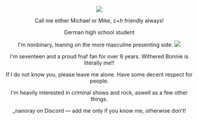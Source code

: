 
<p align="center"> <img height="" width="" src="https://64.media.tumblr.com/0d38c46aab057be3f5443762b4296241/8f3b966c768a7a38-a3/s1280x1920/8dd2e7e8331b590c14322f3ab8a698dc87f147ec.pnj" />

<p align="center"> Call me either Michael or Mike, c+h friendly always!
<p align="center"> German high school student
<p align="center"> I'm nonbinary, leaning on the more masculine presenting side. <img height="" width="" src="https://64.media.tumblr.com/fcf5f3ecf74210572fdc0e15397376d8/61aa9b45d6e14444-c9/s75x75_c1/cea4d35034076d75fddc7618cc5d1bb31e516ea2.gifv" />
<p align="center"> I'm seventeen and a proud fnaf fan for over 8 years. Withered Bonnie is literally me!!
<p align="center"> If I do not know you, please leave me alone. Have some decent respect for people.
<p align="center"> I'm heavily interested in criminal shows and rock, aswell as a few other things.
<p align="center"> _nanoray on Discord — add me only if you know me, otherwise don't!

